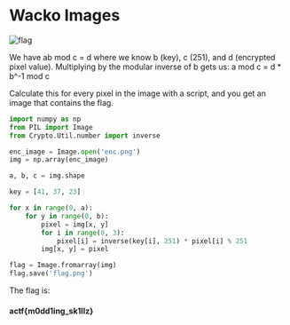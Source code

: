 # Wacko Images

![flag](https://media.discordapp.net/attachments/688147022267547780/688497589653733578/flag.png)

We have ab mod c = d where we know b (key), c (251), and d (encrypted pixel value).
Multiplying by the modular inverse of b gets us:
a mod c = d * b^-1 mod c

Calculate this for every pixel in the image with a script, and you get an image that contains the flag.

```py
import numpy as np
from PIL import Image
from Crypto.Util.number import inverse

enc_image = Image.open('enc.png')
img = np.array(enc_image)

a, b, c = img.shape

key = [41, 37, 23]

for x in range(0, a):
    for y in range(0, b):
        pixel = img[x, y]
        for i in range(0, 3):
            pixel[i] = inverse(key[i], 251) * pixel[i] % 251
        img[x, y] = pixel

flag = Image.fromarray(img)
flag.save('flag.png')
```

The flag is:
#### actf{m0dd1ing_sk1llz}
